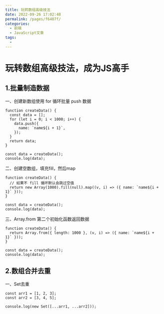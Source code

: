 ```yaml
---
title: 玩转数组高级技法
date: 2022-09-26 17:02:48
permalink: /pages/f6407f/
categories:
  - 前端
  - JavaScript文章
tags:
  - 
---
```

# 玩转数组高级技法，成为JS高手

## 1.批量制造数据

一、创建新数组使用 for 循环批量 push 数据

```
function createData() {
  const data = [];
  for (let i = 0; i < 1000; i++) {
    data.push({
      name: `name${i + 1}`,
    });
  }
  return data;
}

const data = createData();
console.log(data);

```

二、创建空数组，填充fill，然后map

```
function createData() {
  // 如果不 fill 循环默认会跳过空值
  return new Array(1000).fill(null).map((v, i) => ({ name: `name${i + 1}` }));
}

const data = createData();
console.log(data);

```

三、Array.from 第二个初始化函数返回数据

```
function createData() {
  return Array.from({ length: 1000 }, (v, i) => ({ name: `name${i + 1}` }));
}

const data = createData();
console.log(data);

```

## 2.数组合并去重

一、Set去重

```
const arr1 = [1, 2, 3];
const arr2 = [3, 4, 5];

console.log(new Set([...arr1, ...arr2]));
```